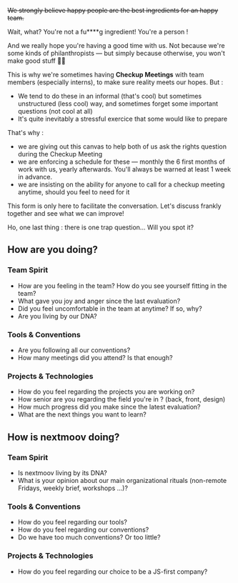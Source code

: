 ~~We strongly believe happy people are the best ingredients for an happy team.~~

Wait, what? You're not a fu****g ingredient! You're a person !

And we really hope you're having a good time with us. 
Not because we're some kinds of philanthropists — but simply because otherwise, you won't make good stuff 🤷‍♂️

This is why we're sometimes having **Checkup Meetings** with team members (especially interns), to make sure reality meets our hopes. But :

- We tend to do these in an informal (that's cool) but sometimes unstructured (less cool) way, and sometimes forget some important questions (not cool at all)
- It's quite inevitably a stressful exercice that some would like to prepare

That's why :

- we are giving out this canvas to help both of us ask the rights question during the Checkup Meeting
- we are enforcing a schedule for these — monthly the 6 first months of work with us, yearly afterwards. You'll always be warned at least 1 week in advance.
- we are insisting on the ability for anyone to call for a checkup meeting anytime, should you feel to need for it

This form is only here to facilitate the conversation.
Let's discuss frankly together and see what we can improve!

Ho, one last thing : there is one trap question... Will you spot it?

## How are you doing?

### Team Spirit

- How are you feeling in the team? How do you see yourself fitting in the team?
- What gave you joy and anger since the last evaluation?
- Did you feel uncomfortable in the team at anytime? If so, why?
- Are you living by our DNA?

### Tools & Conventions

- Are you following all our conventions?
- How many meetings did you attend? Is that enough?

### Projects & Technologies

- How do you feel regarding the projects you are working on?
- How senior are you regarding the field you're in ? (back, front, design)
- How much progress did you make since the latest evaluation?
- What are the next things you want to learn?

## How is nextmoov doing?

### Team Spirit

- Is nextmoov living by its DNA?
- What is your opinion about our main organizational rituals (non-remote Fridays, weekly brief, workshops ...)?

### Tools & Conventions

- How do you feel regarding our tools?
- How do you feel regarding our conventions?
- Do we have too much conventions? Or too little?

### Projects & Technologies

- How do you feel regarding our choice to be a JS-first company?
